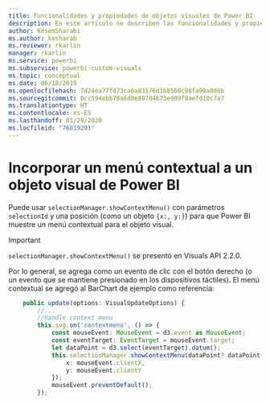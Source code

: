 ```yaml
---
title: Funcionalidades y propiedades de objetos visuales de Power BI
description: En este artículo se describen las funcionalidades y propiedades de los objetos visuales de Power BI.
author: KesemSharabi
ms.author: kesharab
ms.reviewer: rkarlin
manager: rkarlin
ms.service: powerbi
ms.subservice: powerbi-custom-visuals
ms.topic: conceptual
ms.date: 06/18/2019
ms.openlocfilehash: 7d24ea77fd73ca6a83176d1b8560c88fa98a8d6b
ms.sourcegitcommit: 0cc594ebb78a6d0e88784673ed09f8aefd10c7a7
ms.translationtype: HT
ms.contentlocale: es-ES
ms.lasthandoff: 01/29/2020
ms.locfileid: "76819201"
---
```

# <a name="add-context-menu-to-power-bi-visual"></a>Incorporar un menú contextual a un objeto visual de Power BI

Puede usar `selectionManager.showContextMenu()` con parámetros `selectionId` y una posición (como un objeto `{x:, y:}`) para que Power BI muestre un menú contextual para el objeto visual.

> [!IMPORTANT]
> `selectionManager.showContextMenu()` se presentó en Visuals API 2.2.0.

Por lo general, se agrega como un evento de clic con el botón derecho (o un evento que se mantiene presionado en los dispositivos táctiles). El menú contextual se agregó al BarChart de ejemplo como referencia:

```typescript
    public update(options: VisualUpdateOptions) {
        //...
        //handle context menu
        this.svg.on('contextmenu', () => {
            const mouseEvent: MouseEvent = d3.event as MouseEvent;
            const eventTarget: EventTarget = mouseEvent.target;
            let dataPoint = d3.select(eventTarget).datum();
            this.selectionManager.showContextMenu(dataPoint? dataPoint.selectionId : {}, {
                x: mouseEvent.clientX,
                y: mouseEvent.clientY
            });
            mouseEvent.preventDefault();
        });
```
